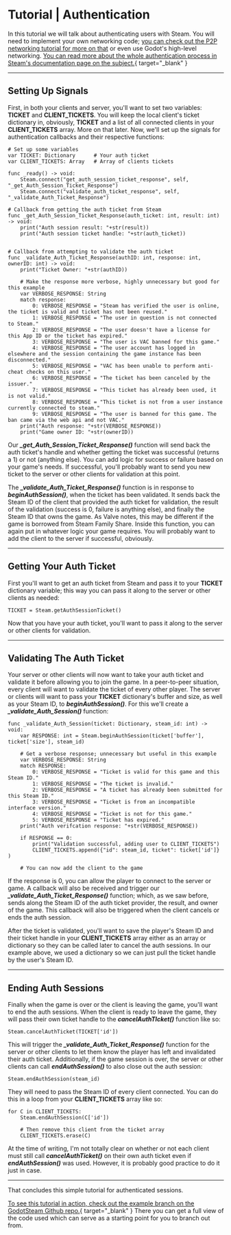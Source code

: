 # Tutorial | Authentication

In this tutorial we will talk about authenticating users with Steam. You will need to implement your own networking code; [you can check out the P2P networking tutorial for more on that](/tutorials/lobbies_p2p/) or even use Godot's high-level networking. [You can read more about the whole authentication process in Steam's documentation page on the subject.](https://partner.steamgames.com/doc/features/auth){ target="_blank" }

---

## Setting Up Signals

First, in both your clients and server, you'll want to set two variables: **TICKET** and **CLIENT_TICKETS**.  You will keep the local client's ticket dictionary in, obviously, **TICKET** and a list of all connected clients in your **CLIENT_TICKETS** array.  More on that later.  Now, we'll set up the signals for authentication callbacks and their respective functions:

````
# Set up some variables
var TICKET: Dictionary		# Your auth ticket
var CLIENT_TICKETS: Array	# Array of clients tickets

func _ready() -> void:
	Steam.connect("get_auth_session_ticket_response", self, "_get_Auth_Session_Ticket_Response")
	Steam.connect("validate_auth_ticket_response", self, "_validate_Auth_Ticket_Response")

# Callback from getting the auth ticket from Steam
func _get_Auth_Session_Ticket_Response(auth_ticket: int, result: int) -> void:
	print("Auth session result: "+str(result))
	print("Auth session ticket handle: "+str(auth_ticket))


# Callback from attempting to validate the auth ticket
func _validate_Auth_Ticket_Response(authID: int, response: int, ownerID: int) -> void:
	print("Ticket Owner: "+str(authID))

	# Make the response more verbose, highly unnecessary but good for this example
	var VERBOSE_RESPONSE: String
	match response:
		0: VERBOSE_RESPONSE = "Steam has verified the user is online, the ticket is valid and ticket has not been reused."
		1: VERBOSE_RESPONSE = "The user in question is not connected to Steam."
		2: VERBOSE_RESPONSE = "The user doesn't have a license for this App ID or the ticket has expired."
		3: VERBOSE_RESPONSE = "The user is VAC banned for this game."
		4: VERBOSE_RESPONSE = "The user account has logged in elsewhere and the session containing the game instance has been disconnected."
		5: VERBOSE_RESPONSE = "VAC has been unable to perform anti-cheat checks on this user."
		6: VERBOSE_RESPONSE = "The ticket has been canceled by the issuer."
		7: VERBOSE_RESPONSE = "This ticket has already been used, it is not valid."
		8: VERBOSE_RESPONSE = "This ticket is not from a user instance currently connected to steam."
		9: VERBOSE_RESPONSE = "The user is banned for this game. The ban came via the web api and not VAC."
	print("Auth response: "+str(VERBOSE_RESPONSE))
	print("Game owner ID: "+str(ownerID))
````

Our ***_get_Auth_Session_Ticket_Response()*** function will send back the auth ticket's handle and whether getting the ticket was successful (returns a 1) or not (anything else).  You can add logic for success or failure based on your game's needs.  If successful, you'll probably want to send you new ticket to the server or other clients for validation at this point.

The ***_validate_Auth_Ticket_Response()*** function is in response to ***beginAuthSession()***, when the ticket has been validated.  It sends back the Steam ID of the client that provided the auth ticket for validation, the result of the validation (success is 0, failure is anything else), and finally the Steam ID that owns the game.  As Valve notes, this may be different if the game is borrowed from Steam Family Share.  Inside this function, you can again put in whatever logic your game requires.  You will probably want to add the client to the server if successful, obviously.

---

## Getting Your Auth Ticket

First you'll want to get an auth ticket from Steam and pass it to your **TICKET** dictionary variable; this way you can pass it along to the server or other clients as needed:

````
TICKET = Steam.getAuthSessionTicket()
````

Now that you have your auth ticket, you'll want to pass it along to the server or other clients for validation.

---

## Validating The Auth Ticket

Your server or other clients will now want to take your auth ticket and validate it before allowing you to join the game. In a peer-to-peer situation, every client will want to validate the ticket of every other player. The server or clients will want to pass your **TICKET** dictionary's buffer and size, as well as your Steam ID, to ***beginAuthSession()***.  For this we'll create a ***_validate_Auth_Session()*** function:

````
func _validate_Auth_Session(ticket: Dictionary, steam_id: int) -> void:
	var RESPONSE: int = Steam.beginAuthSession(ticket['buffer'], ticket['size'], steam_id)

	# Get a verbose response; unnecessary but useful in this example
	var VERBOSE_RESPONSE: String
	match RESPONSE:
		0: VERBOSE_RESPONSE = "Ticket is valid for this game and this Steam ID."
		1: VERBOSE_RESPONSE = "The ticket is invalid."
		2: VERBOSE_RESPONSE = "A ticket has already been submitted for this Steam ID."
		3: VERBOSE_RESPONSE = "Ticket is from an incompatible interface version."
		4: VERBOSE_RESPONSE = "Ticket is not for this game."
		5: VERBOSE_RESPONSE = "Ticket has expired."
	print("Auth verifcation response: "+str(VERBOSE_RESPONSE))

	if RESPONSE == 0:
		print("Validation successful, adding user to CLIENT_TICKETS")
		CLIENT_TICKETS.append({"id": steam_id, ticket": ticket['id']} )
	
	# You can now add the client to the game

````

If the response is 0, you can allow the player to connect to the server or game.  A callback will also be received and trigger our ***_validate_Auth_Ticket_Response()*** function; which, as we saw before, sends along the Steam ID of the auth ticket provider, the result, and owner of the game.  This callback will also be triggered when the client cancels or ends the auth session.

After the ticket is validated, you'll want to save the player's Steam ID and their ticket handle in your **CLIENT_TICKETS** array either as an array or dictionary so they can be called later to cancel the auth sessions. In our example above, we used a dictionary so we can just pull the ticket handle by the user's Steam ID.

---

## Ending Auth Sessions

Finally when the game is over or the client is leaving the game, you'll want to end the auth sessions. When the client is ready to leave the game, they will pass their own ticket handle to the ***cancelAuthTIcket()*** function like so:

````
Steam.cancelAuthTicket(TICKET['id'])
````

This will trigger the ***_validate_Auth_Ticket_Response()*** function for the server or other clients to let them know the player has left and invalidated their auth ticket.  Additionally, if the game session is over, the server or other clients can call ***endAuthSession()*** to also close out the auth session:

````
Steam.endAuthSession(steam_id)
````

They will need to pass the Steam ID of every client connected. You can do this in a loop from your **CLIENT_TICKETS** array like so:

````
for C in CLIENT_TICKETS:
	Steam.endAuthSession(C['id'])

	# Then remove this client from the ticket array
	CLIENT_TICKETS.erase(C)
````

At the time of writing, I'm not totally clear on whether or not each client must still call ***cancelAuthTicket()*** on their own auth ticket even if ***endAuthSession()*** was used. However, it is probably good practice to do it just in case.

---

That concludes this simple tutorial for authenticated sessions.

[To see this tutorial in action, check out the example branch on the GodotSteam Github repo.](https://github.com/Gramps/GodotSteam/tree/example){ target="_blank" } There you can get a full view of the code used which can serve as a starting point for you to branch out from.